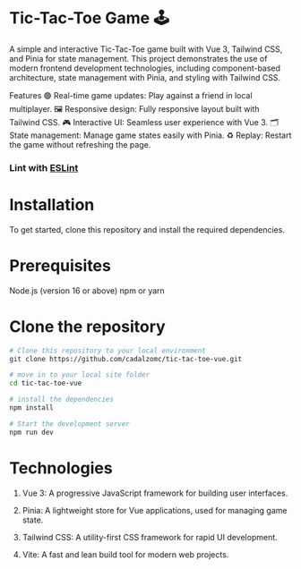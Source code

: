 # Tic-Tac-Toe Game 🕹️

A simple and interactive Tic-Tac-Toe game built with Vue 3, Tailwind CSS, and Pinia for state management. This project demonstrates the use of modern frontend development technologies, including component-based architecture, state management with Pinia, and styling with Tailwind CSS.


Features
🟢 Real-time game updates: Play against a friend in local multiplayer.
🖼️ Responsive design: Fully responsive layout built with Tailwind CSS.
🎮 Interactive UI: Seamless user experience with Vue 3.
🗂️ State management: Manage game states easily with Pinia.
♻️ Replay: Restart the game without refreshing the page.
### Lint with [ESLint](https://eslint.org/)


# Installation
To get started, clone this repository and install the required dependencies.

# Prerequisites
Node.js (version 16 or above)
npm or yarn

# Clone the repository
```bash
# Clone this repository to your local environment
git clone https://github.com/cadalzomc/tic-tac-toe-vue.git

# move in to your local site folder
cd tic-tac-toe-vue

# install the dependencies
npm install

# Start the development server
npm run dev
```

# Technologies
1. Vue 3: A progressive JavaScript framework for building user interfaces.

2. Pinia: A lightweight store for Vue applications, used for managing game state.

3. Tailwind CSS: A utility-first CSS framework for rapid UI development.

4. Vite: A fast and lean build tool for modern web projects.
